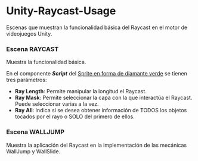 # Unity-Raycast-Usage
Escenas que muestran la funcionalidad básica del Raycast en el motor de videojuegos Unity.  

### Escena RAYCAST
Muestra la funcionalidad básica.  

En el componente **_Script_** del <ins>Sprite en forma de diamante verde</ins> se tienen tres parámetros:  
  - **Ray Length**: Permite manipular la longitud el Raycast.
  - **Ray Mask**: Permite seleccionar la capa con la que interactúa el Raycast. Puede seleccionar varias a la vez.
  - **Ray All**: Indica si se desea obtener información de TODOS los objetos tocados por el rayo o SOLO del primero de ellos.  

### Escena WALLJUMP
Muestra la aplicación del Raycast en la implementación de las mecánicas WallJump y WallSlide.
